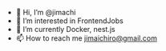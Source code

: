 - 👋 Hi, I’m @jimachi
- 👀 I’m interested in FrontendJobs
- 🌱 I’m currently Docker, nest.js
- 📫 How to reach me jimaichiro@gmail.com

<!---
jimachi/jimachi is a ✨ special ✨ repository because its `README.md` (this file) appears on your GitHub profile.
You can click the Preview link to take a look at your changes.
--->
